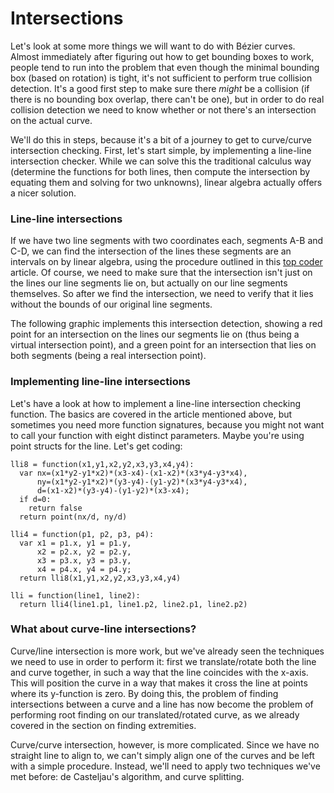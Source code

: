 # Intersections

Let's look at some more things we will want to do with Bézier curves. Almost immediately after figuring out how to get bounding boxes to work, people tend to run into the problem that even though the minimal bounding box (based on rotation) is tight, it's not sufficient to perform true collision detection. It's a good first step to make sure there *might* be a collision (if there is no bounding box overlap, there can't be one), but in order to do real collision detection we need to know whether or not there's an intersection on the actual curve.

We'll do this in steps, because it's a bit of a journey to get to curve/curve intersection checking. First, let's start simple, by implementing a line-line intersection checker. While we can solve this the traditional calculus way (determine the functions for both lines, then compute the intersection by equating them and solving for two unknowns), linear algebra actually offers a nicer solution.

### Line-line intersections

If we have two line segments with two coordinates each, segments A-B and C-D, we can find the intersection of the lines these segments are an intervals on by linear algebra, using the procedure outlined in this [top coder](http://www.topcoder.com/tc?module=Static&d1=tutorials&d2=geometry2#line_line_intersection) article. Of course, we need to make sure that the intersection isn't just on the lines our line segments lie on, but actually on our line segments themselves. So after we find the intersection, we need to verify that it lies without the bounds of our original line segments.

The following graphic implements this intersection detection, showing a red point for an intersection on the lines our segments lie on (thus being a virtual intersection point), and a green point for an intersection that lies on both segments (being a real intersection point).

<Graphic title="Line/line intersections" setup={this.setupLines} draw={this.drawLineIntersection} />

<div class="howtocode">

### Implementing line-line intersections

Let's have a look at how to implement a line-line intersection checking function. The basics are covered in the article mentioned above, but sometimes you need more function signatures, because you might not want to call your function with eight distinct parameters. Maybe you're using point structs for the line. Let's get coding:

```
lli8 = function(x1,y1,x2,y2,x3,y3,x4,y4):
  var nx=(x1*y2-y1*x2)*(x3-x4)-(x1-x2)*(x3*y4-y3*x4),
      ny=(x1*y2-y1*x2)*(y3-y4)-(y1-y2)*(x3*y4-y3*x4),
      d=(x1-x2)*(y3-y4)-(y1-y2)*(x3-x4);
  if d=0:
    return false
  return point(nx/d, ny/d)

lli4 = function(p1, p2, p3, p4):
  var x1 = p1.x, y1 = p1.y,
      x2 = p2.x, y2 = p2.y,
      x3 = p3.x, y3 = p3.y,
      x4 = p4.x, y4 = p4.y;
  return lli8(x1,y1,x2,y2,x3,y3,x4,y4)

lli = function(line1, line2):
  return lli4(line1.p1, line1.p2, line2.p1, line2.p2)
```

</div>

### What about curve-line intersections?

Curve/line intersection is more work, but we've already seen the techniques we need to use in order to perform it: first we translate/rotate both the line and curve together, in such a way that the line coincides with the x-axis. This will position the curve in a way that makes it cross the line at points where its y-function is zero. By doing this, the problem of finding intersections between a curve and a line has now become the problem of performing root finding on our translated/rotated curve, as we already covered in the section on finding extremities.

<Graphic title="Quadratic curve/line intersections" setup={this.setupQuadratic} draw={this.draw}/>
<Graphic title="Cubic curve/line intersections" setup={this.setupCubic} draw={this.draw}/>

Curve/curve intersection, however, is more complicated. Since we have no straight line to align to, we can't simply align one of the curves and be left with a simple procedure. Instead, we'll need to apply two techniques we've met before: de Casteljau's algorithm, and curve splitting.
